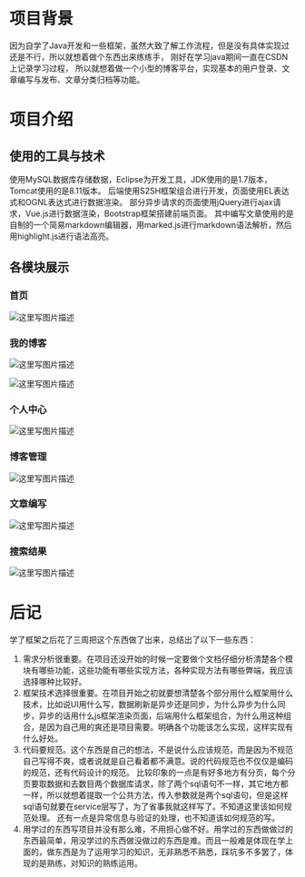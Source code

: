 # **项目背景**
因为自学了Java开发和一些框架，虽然大致了解工作流程，但是没有具体实现过还是不行，所以就想着做个东西出来练练手，
刚好在学习java期间一直在CSDN上记录学习过程，
所以就想着做一个小型的博客平台，实现基本的用户登录、文章编写与发布、文章分类归档等功能。
# **项目介绍**
## **使用的工具与技术**
  使用MySQL数据库存储数据，Eclipse为开发工具，JDK使用的是1.7版本，Tomcat使用的是8.11版本。
  后端使用S2SH框架组合进行开发，页面使用EL表达式和OGNL表达式进行数据渲染。
  部分异步请求的页面使用jQuery进行ajax请求，Vue.js进行数据渲染，Bootstrap框架搭建前端页面。 
  其中编写文章使用的是自制的一个简易markdown编辑器，用marked.js进行markdown语法解析，然后用highlight.js进行语法高亮。
## **各模块展示**
### **首页**
![这里写图片描述](https://github.com/OverrideRe/MyBlog/raw/master/Pictures/Home.png)

### **我的博客**
![这里写图片描述](https://github.com/OverrideRe/MyBlog/raw/master/Pictures/MyBlog1.png)

![这里写图片描述](https://github.com/OverrideRe/MyBlog/raw/master/Pictures/MyBlog2.png)
### **个人中心**
 ![这里写图片描述](https://github.com/OverrideRe/MyBlog/raw/master/Pictures/PersonalInfo.png)
### **博客管理**
![这里写图片描述](https://github.com/OverrideRe/MyBlog/raw/master/Pictures/BlogManage.png)
### **文章编写**
![这里写图片描述](https://github.com/OverrideRe/MyBlog/raw/master/Pictures/Write.png)
### **搜索结果**
![这里写图片描述](https://github.com/OverrideRe/MyBlog/raw/master/Pictures/Search.png)
# **后记**
学了框架之后花了三周把这个东西做了出来，总结出了以下一些东西：
1. 需求分析很重要。在项目还没开始的时候一定要做个文档仔细分析清楚各个模块有哪些功能，这些功能有哪些实现方法，各种实现方法有哪些弊端，我应该选择哪种比较好。
2. 框架技术选择很重要。在项目开始之初就要想清楚各个部分用什么框架用什么技术，比如说UI用什么写，数据刷新是异步还是同步，为什么异步为什么同步，异步的话用什么js框架渲染页面，后端用什么框架组合，为什么用这种组合，是因为自己用的爽还是项目需要。明确各个功能该怎么实现，这样实现有什么好处。
3. 代码要规范。这个东西是自己的想法，不是说什么应该规范，而是因为不规范自己写得不爽，或者说就是自己看着都不满意。说的代码规范也不仅仅是编码的规范，还有代码设计的规范。
  比较印象的一点是有好多地方有分页，每个分页要取数据和去数目两个数据库请求，除了两个sql语句不一样，其它地方都一样，所以就想着提取一个公共方法，传入参数就是两个sql语句，但是这样sql语句就要在service层写了，为了省事我就这样写了。不知道这里该如何规范处理。
  还有一点是异常信息与验证的处理，也不知道该如何规范的写。
4. 用学过的东西写项目并没有那么难，不用担心做不好。用学过的东西做做过的东西最简单，用没学过的东西做没做过的东西是难。而且一般难是体现在学上面的，做东西是为了运用学习的知识，无非熟悉不熟悉，踩坑多不多罢了，体现的是熟练，对知识的熟练运用。

